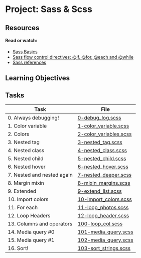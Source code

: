 # Project: Sass & Scss

## Resources

#### Read or watch:

* [Sass Basics](https://intranet.alxswe.com/rltoken/kLRkCzW0Yvkj0H6u0AxBVg)
* [Sass flow control directives: @if, @for, @each and @while](https://intranet.alxswe.com/rltoken/yQhZfQxQtH5dUc3iiTfjMQ)
* [Sass references](https://intranet.alxswe.com/rltoken/Pq23qrLxlxGpiintmVQ4zg)
## Learning Objectives

## Tasks

| Task | File |
| ---- | ---- |
| 0. Always debugging! | [0-debug_log.scss](./0-debug_log.scss) |
| 1. Color variable | [1-color_variable.scss](./1-color_variable.scss) |
| 2. Colors | [2-color_variables.scss](./2-color_variables.scss) |
| 3. Nested tag | [3-nested_tag.scss](./3-nested_tag.scss) |
| 4. Nested class | [4-nested_class.scss](./4-nested_class.scss) |
| 5. Nested child | [5-nested_child.scss](./5-nested_child.scss) |
| 6. Nested hover | [6-nested_hover.scss](./6-nested_hover.scss) |
| 7. Nested and nested again | [7-nested_deeper.scss](./7-nested_deeper.scss) |
| 8. Margin mixin | [8-mixin_margins.scss](./8-mixin_margins.scss) |
| 9. Extended | [9-extend_list.scss](./9-extend_list.scss) |
| 10. Import colors | [10-import_colors.scss](./10-import_colors.scss) |
| 11. For each | [11-loop_photos.scss](./11-loop_photos.scss) |
| 12. Loop Headers | [12-loop_header.scss](./12-loop_header.scss) |
| 13. Columns and operators | [100-loop_col.scss](./100-loop_col.scss) |
| 14. Media query #0 | [101-media_query.scss](./101-media_query.scss) |
| 15. Media query #1 | [102-media_query.scss](./102-media_query.scss) |
| 16. Sort! | [103-sort_strings.scss](./103-sort_strings.scss) |
